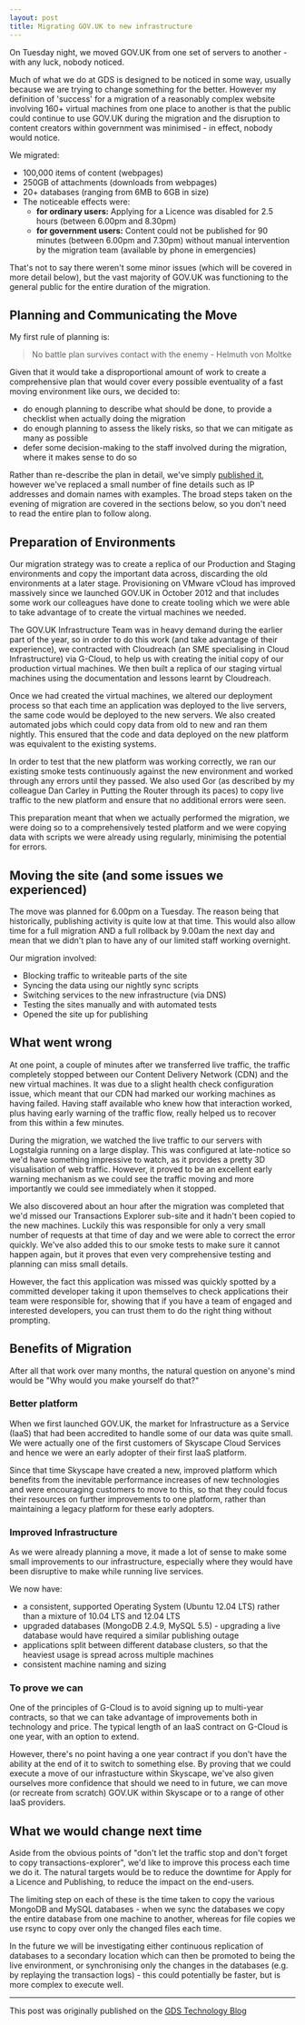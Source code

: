 ```yaml
---
layout: post
title: Migrating GOV.UK to new infrastructure
---
```

On Tuesday night, we moved GOV.UK from one set of servers to another - with any luck, nobody noticed.

Much of what we do at GDS is designed to be noticed in some way, usually because we are trying to
change something for the better. However my definition of 'success' for a migration of a reasonably
complex website involving 160+ virtual machines from one place to another is that the public could
continue to use GOV.UK during the migration and the disruption to content creators within government
was minimised - in effect, nobody would notice.

We migrated:

- 100,000 items of content (webpages)
- 250GB of attachments (downloads from webpages)
- 20+ databases (ranging from 6MB to 6GB in size)
- The noticeable effects were:
  - **for ordinary users:** Applying for a Licence was disabled for 2.5 hours (between 6.00pm and 8.30pm)
  - **for government users:** Content could not be published for 90 minutes (between 6.00pm and 7.30pm)
    without manual intervention by the migration team (available by phone in emergencies)

That's not to say there weren't some minor issues (which will be covered in more detail below), but
the vast majority of GOV.UK was functioning to the general public for the entire duration of the
migration.

## Planning and Communicating the Move

My first rule of planning is:

> No battle plan survives contact with the enemy - Helmuth von Moltke

Given that it would take a disproportional amount of work to create a comprehensive plan that would cover
every possible eventuality of a fast moving environment like ours, we decided to:

- do enough planning to describe what should be done, to provide a checklist when actually doing the migration
- do enough planning to assess the likely risks, so that we can mitigate as many as possible
- defer some decision-making to the staff involved during the migration, where it makes sense to do so

Rather than re-describe the plan in detail, we've simply [published it](https://github.com/alphagov/govuk_migration_plan_public),
however we've replaced a small number of fine details such as IP addresses and domain names with examples.
The broad steps taken on the evening of migration are covered in the sections below, so you don't need to read
the entire plan to follow along.

## Preparation of Environments

Our migration strategy was to create a replica of our Production and Staging environments and copy the
important data across, discarding the old environments at a later stage. Provisioning  on VMware vCloud
has improved massively since we launched GOV.UK in October 2012 and that includes some work our
colleagues have done to create tooling which we were able to take advantage of to create the virtual
machines we needed.

The GOV.UK Infrastructure Team was in heavy demand during the earlier part of the year, so in order to
do this work (and take advantage of their experience), we contracted with Cloudreach (an SME specialising
in Cloud Infrastructure) via G-Cloud, to help us with creating the initial copy of our production
virtual machines. We then built a replica of our staging virtual machines using the documentation and
lessons learnt by Cloudreach.

Once we had created the virtual machines, we altered our deployment process so that each time an
application was deployed to the live servers, the same code would be deployed to the new servers. We also
created automated jobs which could copy data from old to new and ran them nightly. This ensured that the
code and data deployed on the new platform was equivalent to the existing systems.

In order to test that the new platform was working correctly, we ran our existing smoke tests continuously
against the new environment and worked through any errors until they passed. We also used Gor (as described
by my colleague Dan Carley in Putting the Router through its paces) to copy live traffic to the new platform
and ensure that no additional errors were seen.

This preparation meant that when we actually performed the migration, we were doing so to a comprehensively
tested platform and we were copying data with scripts we were already using regularly, minimising the
potential for errors.

## Moving the site (and some issues we experienced)

The move was planned for 6.00pm on a Tuesday. The reason being that historically, publishing activity is
quite low at that time. This would also allow time for a full migration AND a full rollback by 9.00am the
next day and mean that we didn't plan to have any of our limited staff working overnight.

Our migration involved:

- Blocking traffic to writeable parts of the site
- Syncing the data using our nightly sync scripts
- Switching services to the new infrastructure (via DNS)
- Testing the sites manually and with automated tests
- Opened the site up for publishing

## What went wrong

At one point, a couple of minutes after we transferred live traffic, the traffic completely stopped between
our Content Delivery Network (CDN) and the new virtual machines. It was due to a slight health check
configuration issue, which meant that our CDN had marked our working machines as having failed. Having
staff available who knew how that interaction worked, plus having early warning of the traffic flow, really
helped us to recover from this within a few minutes.

During the migration, we watched the live traffic to our servers with Logstalgia running on a large display.
This was configured at late-notice so we'd have something impressive to watch, as it provides a pretty 3D
visualisation of web traffic. However, it proved to be an excellent early warning mechanism as we could see
the traffic moving and more importantly we could see immediately when it stopped.

We also discovered about an hour after the migration was completed that we'd missed our Transactions Explorer
sub-site and it hadn't been copied to the new machines. Luckily this was responsible for only a very small
number of requests at that time of day and we were able to correct the error quickly. We've also added this
to our smoke tests to make sure it cannot happen again, but it proves that even very comprehensive testing
and planning can miss small details.

However, the fact this application was missed was quickly spotted by a committed developer taking it upon
themselves to check applications their team were responsible for, showing that if you have a team of engaged
and interested developers, you can trust them to do the right thing without prompting.

## Benefits of Migration

After all that work over many months, the natural question on anyone's mind would be "Why would you make
yourself do that?"

### Better platform

When we first launched GOV.UK, the market for Infrastructure as a Service (IaaS) that had been accredited
to handle some of our data was quite small. We were actually one of the first customers of Skyscape Cloud
Services and hence we were an early adopter of their first IaaS platform.

Since that time Skyscape have created a new, improved platform which benefits from the inevitable performance
increases of new technologies and were encouraging customers to move to this, so that they could focus their
resources on further improvements to one platform, rather than maintaining a legacy platform for these early
adopters.

### Improved Infrastructure

As we were already planning a move, it made a lot of sense to make some small improvements to our
infrastructure, especially where they would have been disruptive to make while running live services.

We now have:

- a consistent, supported Operating System (Ubuntu 12.04 LTS) rather than a mixture of 10.04 LTS and 12.04 LTS
- upgraded databases (MongoDB 2.4.9, MySQL 5.5) - upgrading a live database would have required a similar
  publishing outage
- applications split between different database clusters, so that the heaviest usage is spread across
  multiple machines
- consistent machine naming and sizing

### To prove we can

One of the principles of G-Cloud is to avoid signing up to multi-year contracts, so that we can take
advantage of improvements both in technology and price. The typical length of an IaaS contract on G-Cloud
is one year, with an option to extend.

However, there's no point having a one year contract if you don't have the ability at the end of it to
switch to something else. By proving that we could execute a move of our infrastucture within Skyscape,
we've also given ourselves more confidence that should we need to in future, we can move (or recreate
from scratch) GOV.UK within Skyscape or to a range of other IaaS providers.

## What we would change next time

Aside from the obvious points of "don't let the traffic stop and don't forget to copy transactions-explorer",
we'd like to improve this process each time we do it. The natural targets would be to reduce the downtime
for Apply for a Licence and Publishing, to reduce the impact on the end-users.

The limiting step on each of these is the time taken to copy the various MongoDB and MySQL databases - when
we sync the databases we copy the entire database from one machine to another, whereas for file copies we
use rsync to copy over only the changed files each time.

In the future we will be investigating either continuous replication of databases to a secondary location
which can then be promoted to being the live environment, or synchronising only the changes in the databases
(e.g. by replaying the transaction logs) - this could potentially be faster, but is more complex to execute
well.

----

This post was originally published on the [GDS Technology Blog](https://gdstechnology.blog.gov.uk/2014/03/28/migrating-govuk-infrastructure/)
